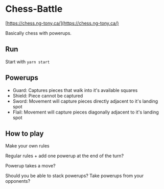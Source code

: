 # Chess-Battle

[https://chess.ng-tony.ca/](https://chess.ng-tony.ca/)

Basically chess with powerups.

## Run

Start with `yarn start`

## Powerups

* Guard: Captures pieces that walk into it's available squares
* Shield: Piece cannot be captured
* Sword: Movement will capture pieces directly adjacent to it's landing spot
* Flail: Movement will capture pieces diagonally adjacent to it's landing spot
    
## How to play

Make your own rules

Regular rules + add one powerup at the end of the turn?

Powerup takes a move?

Should you be able to stack powerups? Take powerups from your opponents?
